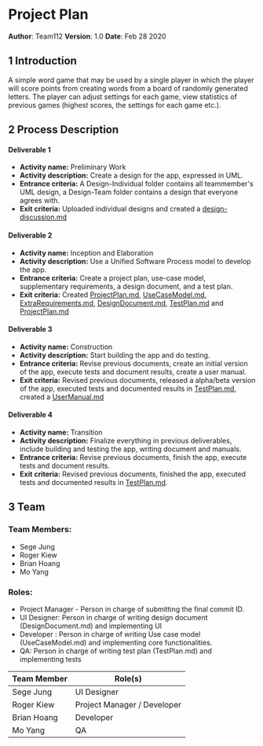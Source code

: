 # Project Plan


**Author**: Team112
**Version**: 1.0
**Date**: Feb 28 2020

## 1 Introduction

A simple word game that may be used by a single player in which the player will score points from creating words from a board of randomly generated letters.
The player can adjust settings for each game, view statistics of previous games (highest scores, the settings for each game etc.).


## 2 Process Description
#### Deliverable 1
- **Activity name:** Preliminary Work
- **Activity description:** Create a design for the app, expressed in UML.
- **Entrance criteria:** A Design-Individual folder contains all teammember's UML design, a Design-Team folder contains a design that everyone agrees with.
- **Exit criteria:** Uploaded individual designs and created a [design-discussion.md](../Design-Team/design-discussion.md)
  
#### Deliverable 2
- **Activity name:** Inception and Elaboration
- **Activity description:** Use a Unified Software Process model to develop the app.
- **Entrance criteria:** Create a project plan, use-case model, supplementary requirements, a design document, and a test plan.
- **Exit criteria:** Created [ProjectPlan.md](./ProjectPlan.md), [UseCaseModel.md](./UseCaseModel.md), [ExtraRequirements.md](./ExtraRequirements.md), [DesignDocument.md](./DesignDocument.md), [TestPlan.md](./TestPlan.md) and [ProjectPlan.md](./ProjectPlan.md)

#### Deliverable 3
- **Activity name:**  Construction
- **Activity description:** Start building the app and do testing.
- **Entrance criteria:** Revise previous documents, create an initial version of the app, execute tests and document results, create a user manual.
- **Exit criteria:** Revised previous documents, released a alpha/beta version of the app, executed tests and documented results in [TestPlan.md](./TestPlan.md), created a [UserManual.md](./UserManual.md) 

#### Deliverable 4
- **Activity name:**  Transition
- **Activity description:** Finalize everything in previous deliverables, include building and testing the app, writing document and manuals.
- **Entrance criteria:** Revise previous documents, finish the app, execute tests and document results.
- **Exit criteria:** Revised previous documents, finished the app, executed tests and documented results in [TestPlan.md](./TestPlan.md).

## 3 Team

### Team Members:
- Sege Jung
- Roger Kiew
- Brian Hoang
- Mo Yang

### Roles:
- Project Manager - Person in charge of submitting the final commit ID.
- UI Designer: Person in charge of writing design document (DesignDocument.md) and implementing UI
- Developer : Person in charge of writing Use case model (UseCaseModel.md) and implementing core functionalities.
- QA: Person in charge of writing test plan (TestPlan.md) and implementing tests

| Team Member | Role(s) |
|-------------|---------|
| Sege Jung   | UI Designer |
| Roger Kiew  | Project Manager / Developer |
| Brian Hoang | Developer |
| Mo Yang     | QA |
